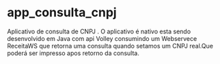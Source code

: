 # app_consulta_cnpj

Aplicativo de consulta de CNPJ .
O aplicativo é nativo esta sendo desenvolvido em Java com api Volley consumindo um Webservece ReceitaWS que retorna uma consulta quando setamos um CNPJ real.Que poderá ser impresso apos retorno da consulta.

